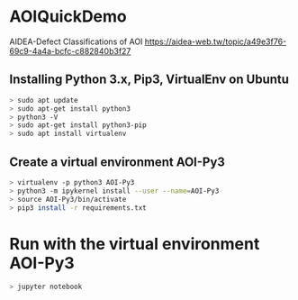 # AOIQuickDemo
AIDEA-Defect Classifications of AOI https://aidea-web.tw/topic/a49e3f76-69c9-4a4a-bcfc-c882840b3f27


## Installing Python 3.x, Pip3, VirtualEnv on Ubuntu
```bash
> sudo apt update
> sudo apt-get install python3
> python3 -V
> sudo apt-get install python3-pip
> sudo apt install virtualenv
```

## Create a virtual environment AOI-Py3
```bash
> virtualenv -p python3 AOI-Py3
> python3 -m ipykernel install --user --name=AOI-Py3
> source AOI-Py3/bin/activate
> pip3 install -r requirements.txt
```

# Run with the virtual environment AOI-Py3
```bash
> jupyter notebook
```
